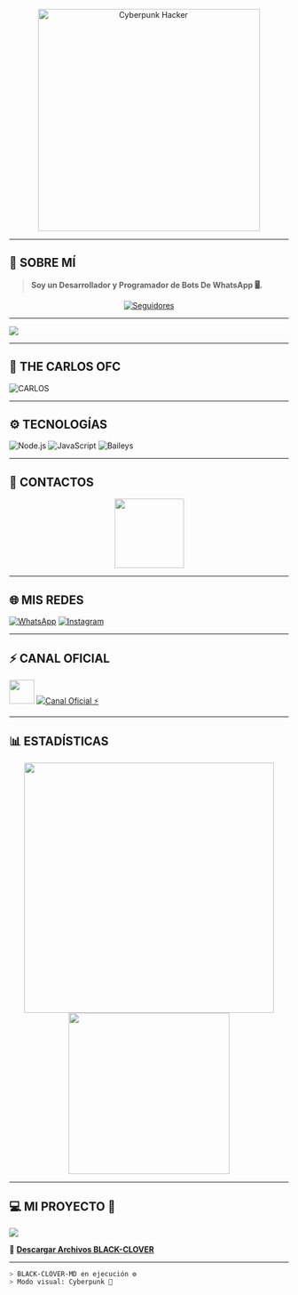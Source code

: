<p align="center">
  <img src="https://media.tenor.com/K_yLmk3ImyQAAAAd/cyberpunk-anime.gif" width="400px" alt="Cyberpunk Hacker">
</p>

---

## 👾 SOBRE MÍ

> **Soy un Desarrollador y Programador de Bots De WhatsApp 🖥️.**

<p align="center">
<a href="https://github.com/thecarlos19/followers">
  <img title="Seguidores" src="https://img.shields.io/github/followers/thecarlos19?color=8B00FF&style=flat-square">
</a>
</p>

---

<a href="https://github.com/thecarlos19">
  <img src="https://cardivo.vercel.app/api?name=THE+CARLOS+OFC&description=Hola+soy+Carlos,+creador+de+Black+Clover.&image=https://files.catbox.moe/viji8b.jpg&backgroundColor=%23000000&instagram=_carlitos.zx&whatsapp=525544876071&pattern=graph-paper&colorPattern=%238B00FF" />
</a>

---

## 🌟 THE CARLOS OFC

![CARLOS](https://github.com/thecarlos19.png)

---

## ⚙️ TECNOLOGÍAS

![Node.js](https://img.shields.io/badge/Node.js-000000?style=for-the-badge&logo=node.js&logoColor=8B00FF)
![JavaScript](https://img.shields.io/badge/JavaScript-000000?style=for-the-badge&logo=javascript&logoColor=FFDD00)
![Baileys](https://img.shields.io/badge/Baileys-MD-000000?style=for-the-badge&logo=whatsapp&logoColor=00FF99)

---

## 📱 CONTACTOS

<p align="center">
  <a href="https://wa.me/525544876071?text=Hola+Carlos%2C+vengo+de+tu+perfil+de+GitHub+💻">
    <img src="https://files.catbox.moe/kn2z7q.jpg" height="125px">
  </a>
</p>

---

## 🌐 MIS REDES

[![WhatsApp](https://img.shields.io/badge/WhatsApp-525544876071-25D366?style=for-the-badge&logo=whatsapp&logoColor=white)](https://wa.me/525544876071)
[![Instagram](https://img.shields.io/badge/@_carlitos.zx-E1306C?style=for-the-badge&logo=instagram&logoColor=white)](https://instagram.com/_carlitos.zx)

---

## ⚡ CANAL OFICIAL

<img src="https://i.pinimg.com/originals/19/80/6e/19806e91932e6054965fc83b85241270.gif" width="45" height="43">

<a href="https://whatsapp.com/channel/0029Vai28FR7dmea9gytQm3w?text=.menu">
  <img alt="Canal Oficial ⚡" src="https://img.shields.io/badge/Canal - Oficial-00FFFF?style=for-the-badge&logo=whatsapp&logoColor=red"/>
</a>

---

## 📊 ESTADÍSTICAS

<div align="center">
  <a href="https://github.com/thecarlos19/">
    <img src="https://github-readme-stats.vercel.app/api?username=thecarlos19&include_all_commits=true&count_private=true&show_icons=true&line_height=20&title_color=8B00FF&icon_color=00FFAA&text_color=DDDDDD&bg_color=0,000000,1a001a&locale=es" width="450"/>
    <img src="https://github-readme-stats.vercel.app/api/top-langs?username=thecarlos19&show_icons=true&locale=es&layout=compact&line_height=20&title_color=8B00FF&icon_color=00FFAA&text_color=DDDDDD&bg_color=0,000000,1a001a" width="290"/>
  </a>
</div>

---

## 💻 MI PROYECTO 🤑

<a href="https://github.com/thecarlos19/black-clover-MD">
  <img src="https://github-readme-stats.vercel.app/api/pin/?username=thecarlos19&repo=black-clover-MD&theme=radical"/>
</a>

🔗 [**Descargar Archivos BLACK-CLOVER**](https://github.com/thecarlos19/black-clover-MD/archive/refs/heads/master.zip)

---

```bash
> BLACK-CLOVER-MD en ejecución ⚙️
> Modo visual: Cyberpunk 🧬 